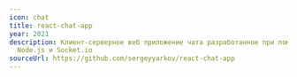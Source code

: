 ```yaml
---
icon: chat
title: react-chat-app
year: 2021
description: Клиент-серверное веб приложение чата разработанное при помощи
  Node.js и Socket.io
sourceUrl: https://github.com/sergeyyarkov/react-chat-app
---
```


